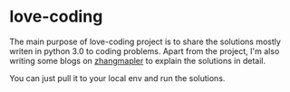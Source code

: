 # love-coding

The main purpose of love-coding project is to share the solutions mostly writen in python 3.0 to coding problems. Apart from the project, I'm also writing some blogs on [zhangmapler](https://blog.zhangmapler.top) to explain the solutions in detail. 

You can just pull it to your local env and run the solutions.
